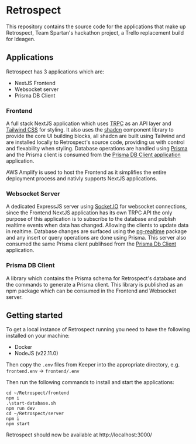 # Retrospect

This repository contains the source code for the applications that make up Retrospect, Team Spartan's hackathon project, a Trello replacement build for Ideagen.

## Applications

Retrospect has 3 applications which are:

- NextJS Frontend
- Websocket server
- Prisma DB Client

### Frontend

A full stack NextJS application which uses [TRPC](https://trpc.io/) as an API layer and [Tailwind CSS](https://tailwindcss.com/) for styling. It also uses the [shadcn](https://ui.shadcn.com/) component library to provide the core UI building blocks, all shadcn are built using Tailwind and are installed locally to Retrospect's source code, providing us with control and flexability when styling. Database operations are handled using [Prisma](https://www.prisma.io/) and the Prisma client is consumed from the [Prisma DB Client application](#prisma-db-client) application.

AWS Amplify is used to host the Frontend as it simplifies the entire deployment process and nativly supports NextJS applications.

### Websocket Server

A dedicated ExpressJS server using [Socket.IO](https://socket.io/) for websocket connections, since the Frontend NextJS application has its own TRPC API the only purpose of this application is to subscribe to the database and publish realtime events when data has changed. Allowing the clients to update data in realtime. Database changes are surfaced using the [pg-realtime](https://www.npmjs.com/package/pg-realtime) package and any insert or query operations are done using Prisma. This server also consumed the same Prisma client publihsed from the [Prisma Db Client](#prisma-db-client) application.

### Prisma DB Client

A library which contains the Prisma schema for Retrospect's database and the commands to generate a Prisma client. This library is published as an npm package which can be consumed in the Frontend and Websocket server.

## Getting started

To get a local instance of Retrospect running you need to have the following installed on your machine:

- Docker
- NodeJS (v22.11.0)

Then copy the `.env` files from Keeper into the appropriate directory, e.g. `frontend.env` -> `frontend/.env`

Then run the following commands to install and start the applications:

```
cd ~/Retrospect/frontend
npm i
.\start-database.sh
npm run dev
cd ~/Retrospect/server
npm i
npm start
```

Retrospect should now be available at http://localhost:3000/ 
